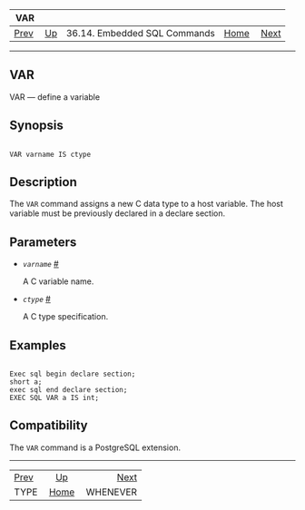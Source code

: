 <!--?xml version="1.0" encoding="UTF-8" standalone="no"?-->

|                 VAR                |                                                             |                              |                                                       |                                            |
| :--------------------------------: | :---------------------------------------------------------- | :--------------------------: | ----------------------------------------------------: | -----------------------------------------: |
| [Prev](ecpg-sql-type.html "TYPE")  | [Up](ecpg-sql-commands.html "36.14. Embedded SQL Commands") | 36.14. Embedded SQL Commands | [Home](index.html "PostgreSQL 17devel Documentation") |  [Next](ecpg-sql-whenever.html "WHENEVER") |

***

## VAR

VAR — define a variable

## Synopsis

```

VAR varname IS ctype
```

## Description

The `VAR` command assigns a new C data type to a host variable. The host variable must be previously declared in a declare section.

## Parameters

*   *`varname`* [#](#ECPG-SQL-VAR-VARNAME)

    A C variable name.

*   *`ctype`* [#](#ECPG-SQL-VAR-CTYPE)

    A C type specification.

## Examples

```

Exec sql begin declare section;
short a;
exec sql end declare section;
EXEC SQL VAR a IS int;
```

## Compatibility

The `VAR` command is a PostgreSQL extension.

***

|                                    |                                                             |                                            |
| :--------------------------------- | :---------------------------------------------------------: | -----------------------------------------: |
| [Prev](ecpg-sql-type.html "TYPE")  | [Up](ecpg-sql-commands.html "36.14. Embedded SQL Commands") |  [Next](ecpg-sql-whenever.html "WHENEVER") |
| TYPE                               |    [Home](index.html "PostgreSQL 17devel Documentation")    |                                   WHENEVER |
